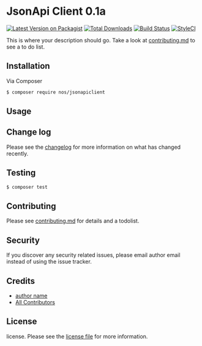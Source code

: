 # JsonApi Client 0.1a

[![Latest Version on Packagist][ico-version]][link-packagist]
[![Total Downloads][ico-downloads]][link-downloads]
[![Build Status][ico-travis]][link-travis]
[![StyleCI][ico-styleci]][link-styleci]

This is where your description should go. Take a look at [contributing.md](contributing.md) to see a to do list.

## Installation

Via Composer

``` bash
$ composer require nos/jsonapiclient
```

## Usage

## Change log

Please see the [changelog](changelog.md) for more information on what has changed recently.

## Testing

``` bash
$ composer test
```

## Contributing

Please see [contributing.md](contributing.md) for details and a todolist.

## Security

If you discover any security related issues, please email author email instead of using the issue tracker.

## Credits

- [author name][link-author]
- [All Contributors][link-contributors]

## License

license. Please see the [license file](license.md) for more information.

[ico-version]: https://img.shields.io/packagist/v/nos/jsonapiclient.svg?style=flat-square
[ico-downloads]: https://img.shields.io/packagist/dt/nos/jsonapiclient.svg?style=flat-square
[ico-travis]: https://img.shields.io/travis/nos/jsonapiclient/master.svg?style=flat-square
[ico-styleci]: https://styleci.io/repos/12345678/shield

[link-packagist]: https://packagist.org/packages/nos/jsonapiclient
[link-downloads]: https://packagist.org/packages/nos/jsonapiclient
[link-travis]: https://travis-ci.org/nos/jsonapiclient
[link-styleci]: https://styleci.io/repos/12345678
[link-author]: https://github.com/nos
[link-contributors]: ../../contributors
